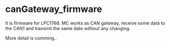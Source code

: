 # canGateway_firmware

It is firmware for LPC1768.
MC works as CAN gateway, receive some data to the CAN1 and transmit the same date without any changing.

More detail is comming..
